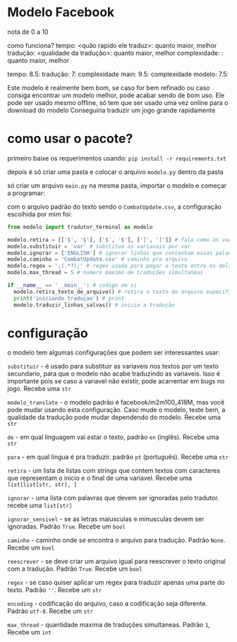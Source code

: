 # Modelo Facebook

nota de 0 a 10

como funciona?
tempo: <quão rapido ele traduz>: quanto maior, melhor
tradução: <qualidade da tradução>: quanto maior, melhor
complexidade: <dificuldade de leitura e escrita do codigo>: quanto maior, melhor

tempo: 8.5:
tradução: 7:
complexidade main: 9.5:
complexidade modelo: 7.5:

Este modelo é realmente bem bom, se caso for bem refinado ou caso consiga encontrar um modelo melhor, pode acabar sendo de bom uso.
Ele pode ser usado mesmo offline, só tem que ser usado uma vez online para o download do modelo
Conseguiria traduzir um jogo grande rapidamente

# como usar o pacote?

primeiro baixe os requerimentos usando: `pip install -r requirements.txt`

depois é só criar uma pasta e colocar o arquivo `modelo.py` dentro da pasta

só criar um arquivo `main.py` na mesma pasta, importar o modelo e começar a programar:

com o arquivo padrão do texto sendo o `CombatUpdate.csv`, a configuração escolhida por mim foi:

```python
from modelo import tradutor_terminal as modelo

modelo.retira = [['§', '§'], ['$', '$'], ['[', ']']] # fala como as variaveis começa e termina para separar
modelo.substituir = 'var' # substitua as variaveis por var
modelo.ignorar = ['ENGLISH'] # ignorar linhas que contenham essas palavras-chave
modelo.caminho = 'CombatUpdate.csv' # caminho pro arquivo
modelo.regex = ';(.*?);' # regex usada para pegar o texto entre os delimitadores
modelo.max_thread = 5 # numero maximo de traduções simultaneas

if __name__ == '__main__': # codigo em si
  modelo.retira_texto_de_arquivo() # retira o texto do arquivo especificado em modelo.caminho
  print('iniciando traduçao') # print
  modelo.traduzir_linhas_salvas() # inicia a tradução
```

# configuração

o modelo tem algumas configurações que podem ser interessantes usar:

`substituir` - é usado para substituir as variaveis nos textos por um texto secundario, para que o modelo não acabe traduzindo as variaveis. Isso é importante pois se caso a variavel não existir, pode acarrentar em bugs no jogo. Recebe uma `str`

`modelo_translate` - o modelo padrão é facebook/m2m100_418M, mas você pode mudar usando esta configuração. Caso mude o modelo, teste bem, a qualidade da tradução pode mudar dependendo do modelo. Recebe uma `str`

`de` - em qual linguagem vai estar o texto, padrão `en` (inglês). Recebe uma `str`

`para` - em qual lingua é pra traduzir. padrão `pt` (português). Recebe uma `str`

`retira` - um lista de listas com strings que contem textos com caracteres que representam o inicio e o final de uma variavel. Recebe uma `list[list[str, str], ]`

`ignorar` - uma lista com palavras que devem ser ignoradas pelo tradutor. recebe uma `list[str]`

`ignorar_sensivel` - se as letras maiusculas e minusculas devem ser ignoradas. Padrão `True`. Recebe um `bool`

`caminho` - caminho onde se encontra o arquivo para tradução. Padrão `None`. Recebe um `bool`

`reescrever` - se deve criar um arquivo igual para reescrever o texto original com a tradução. Padrão `True`. Recebe um `bool`

`regex` - se caso quiser aplicar um regex para traduzir apenas uma parte do texto. Padrão `''`. Recebe um `str`

`encoding` - codificação do arquivo, caso a codificação seja diferente. Padrão `utf-8`. Recebe um `str`

`max_thread` - quantidade maxima de traduções simultaneas. Padrão `1`, Recebe um `int`
